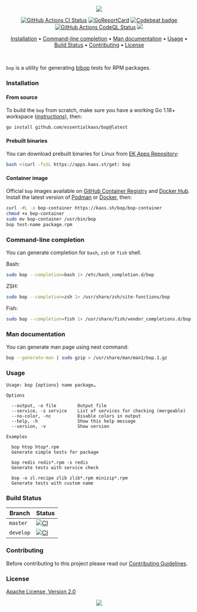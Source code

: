 <p align="center"><a href="#readme"><img src="https://gh.kaos.st/bop.svg"/></a></p>

<p align="center">
  <a href="https://kaos.sh/w/bop/ci"><img src="https://kaos.sh/w/bop/ci.svg" alt="GitHub Actions CI Status" /></a>
  <a href="https://kaos.sh/r/bop"><img src="https://kaos.sh/r/bop.svg" alt="GoReportCard" /></a>
  <a href="https://kaos.sh/b/bop"><img src="https://kaos.sh/b/e0f30749-1508-45dd-8d1c-c074b200f101.svg" alt="Codebeat badge" /></a>
  <a href="https://kaos.sh/w/bop/codeql"><img src="https://kaos.sh/w/bop/codeql.svg" alt="GitHub Actions CodeQL Status" /></a>
  <a href="#license"><img src="https://gh.kaos.st/apache2.svg"></a>
</p>

<p align="center"><a href="#installation">Installation</a> • <a href="#command-line-completion">Command-line completion</a> • <a href="#man-documentation">Man documentation</a> • <a href="#usage">Usage</a> • <a href="#build-status">Build Status</a> • <a href="#contributing">Contributing</a> • <a href="#license">License</a></p>

</br>

`bop` is a utility for generating [bibop](https://kaos.sh/bibop) tests for RPM packages.

### Installation

#### From source

To build the `bop` from scratch, make sure you have a working Go 1.18+ workspace (_[instructions](https://golang.org/doc/install)_), then:

```bash
go install github.com/essentialkaos/bop@latest
```

#### Prebuilt binaries

You can download prebuilt binaries for Linux from [EK Apps Repository](https://apps.kaos.st/bop/latest):

```bash
bash <(curl -fsSL https://apps.kaos.st/get) bop
```

#### Container image

Official `bop` images available on [GitHub Container Registry](https://kaos.sh/p/bop) and [Docker Hub](https://kaos.sh/d/bop). Install the latest version of [Podman](https://podman.io/getting-started/installation.html) or [Docker](https://docs.docker.com/engine/install/), then:

```bash
curl -#L -o bop-container https://kaos.sh/bop/bop-container
chmod +x bop-container
sudo mv bop-container /usr/bin/bop
bop test-name package.rpm
```

### Command-line completion

You can generate completion for `bash`, `zsh` or `fish` shell.

Bash:
```bash
sudo bop --completion=bash 1> /etc/bash_completion.d/bop
```


ZSH:
```bash
sudo bop --completion=zsh 1> /usr/share/zsh/site-functions/bop
```


Fish:
```bash
sudo bop --completion=fish 1> /usr/share/fish/vendor_completions.d/bop.fish
```

### Man documentation

You can generate man page using next command:

```bash
bop --generate-man | sudo gzip > /usr/share/man/man1/bop.1.gz
```

### Usage

```
Usage: bop {options} name package…

Options

  --output, -o file        Output file
  --service, -s service    List of services for checking (mergeable)
  --no-color, -nc          Disable colors in output
  --help, -h               Show this help message
  --version, -v            Show version

Examples

  bop htop htop*.rpm
  Generate simple tests for package

  bop redis redis*.rpm -s redis
  Generate tests with service check

  bop -o zl.recipe zlib zlib*.rpm minizip*.rpm
  Generate tests with custom name
```

### Build Status

| Branch | Status |
|--------|--------|
| `master` | [![CI](https://kaos.sh/w/bop/ci.svg?branch=master)](https://kaos.sh/w/bop/ci?query=branch:master) |
| `develop` | [![CI](https://kaos.sh/w/bop/ci.svg?branch=develop)](https://kaos.sh/w/bop/ci?query=branch:develop) |

### Contributing

Before contributing to this project please read our [Contributing Guidelines](https://github.com/essentialkaos/contributing-guidelines#contributing-guidelines).

### License

[Apache License, Version 2.0](http://www.apache.org/licenses/LICENSE-2.0)

<p align="center"><a href="https://essentialkaos.com"><img src="https://gh.kaos.st/ekgh.svg"/></a></p>
